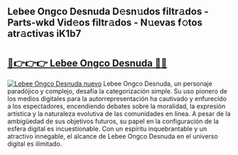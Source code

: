 ## Lebee Ongco Desnuda D𝚎sn𝚞dos filtr𝚊dos - Parts-wkd Vid𝚎os filtr𝚊dos - N𝚞evas f𝚘tos atr𝚊ctivas iK1b7

# <h2><a href="http://mb4tqp.tromn.icu/?c=Lebee+Ongco+Desnuda">🔗👉👉👉 Lebee Ongco Desnuda 🔗🔗</a></h2>

[![Lebee Ongco Desnuda nuevo](https://i.imgur.com/pEAQMta.gif)](http://mb4tqp.tromn.icu/?c=Lebee+Ongco+Desnuda)
Lebee Ongco Desnuda, un personaje paradójico y complejo, desafía la categorización simple. Su uso pionero de los medios digitales para la autorrepresentación ha cautivado y enfurecido a los espectadores, encendiendo debates sobre la moralidad, la expresión artística y la naturaleza evolutiva de las comunidades en línea. A pesar de la ambigüedad de sus objetivos futuros, su papel en la configuración de la esfera digital es incuestionable. Con un espíritu inquebrantable y un atractivo innegable, el alcance de Lebee Ongco Desnuda en el universo digital es ilimitado.
